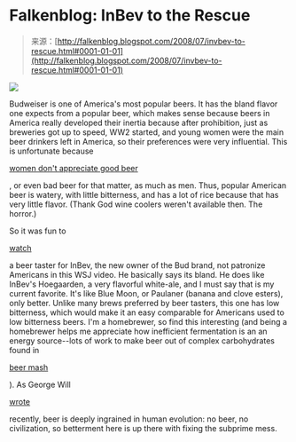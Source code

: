 <!--yml
category: 未分类
date: 2024-05-12 23:07:25
-->

# Falkenblog: InBev to the Rescue

> 来源：[http://falkenblog.blogspot.com/2008/07/invbev-to-rescue.html#0001-01-01](http://falkenblog.blogspot.com/2008/07/invbev-to-rescue.html#0001-01-01)

[![](img/8ae7dc31271cb66b7a7242ddfe734856.png)](https://blogger.googleusercontent.com/img/b/R29vZ2xl/AVvXsEi3lqRYjGXBV7cEGKfA8yRkMcVuLviFS_a6RAibB7pikANpbukoLHGvoRWmIq-3YfrT7kAbaOecJLb7BvrQ2bvitUEC5muiIGq21D3By5K18-4QDIbV6Uchz9plu7BIP5Yyh9IWmQ/s1600-h/hoegaarden1.jpg)

Budweiser is one of America's most popular beers. It has the bland flavor one expects from a popular beer, which makes sense because beers in America really developed their inertia because after prohibition, just as breweries got up to speed, WW2 started, and young women were the main beer drinkers left in America, so their preferences were very influential. This is unfortunate because

[women don't appreciate good beer](http://www.amazon.com/exec/obidos/ASIN/0756633591/geneexpressio-20/)

, or even bad beer for that matter, as much as men. Thus, popular American beer is watery, with little bitterness, and has a lot of rice because that has very little flavor. (Thank God wine coolers weren't available then. The horror.)

So it was fun to

[watch](http://link.brightcove.com/services/player/bcpid1287024749?bclid=1297307607&bctid=1659870913)

a beer taster for InBev, the new owner of the Bud brand, not patronize Americans in this WSJ video. He basically says its bland. He does like InBev's Hoegaarden, a very flavorful white-ale, and I must say that is my current favorite. It's like Blue Moon, or Paulaner (banana and clove esters), only better. Unlike many brews preferred by beer tasters, this one has low bitterness, which would make it an easy comparable for Americans used to low bitterness beers. I'm a homebrewer, so find this interesting (and being a homebrewer helps me appreciate how inefficient fermentation is an an energy source--lots of work to make beer out of complex carbohydrates found in

[beer mash](http://www.sallys-place.com/beverages/beer/beer_is_made.htm)

). As George Will

[wrote](http://www.washingtonpost.com/wp-dyn/content/article/2008/07/09/AR2008070901934.html?hpid=opinionsbox1)

recently, beer is deeply ingrained in human evolution: no beer, no civilization, so betterment here is up there with fixing the subprime mess.